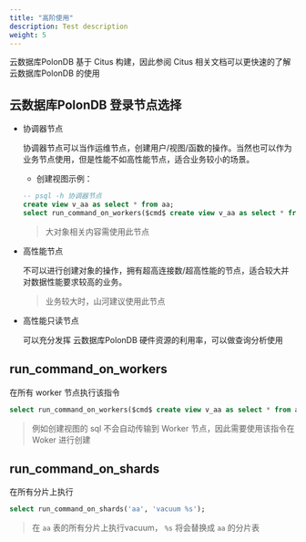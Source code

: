 ```yaml
---
title: "高阶使用"
description: Test description
weight: 5
---
```


云数据库PolonDB 基于 Citus 构建，因此参阅 Citus 相关文档可以更快速的了解 云数据库PolonDB 的使用

## 云数据库PolonDB 登录节点选择

- 协调器节点

   协调器节点可以当作运维节点，创建用户/视图/函数的操作。当然也可以作为业务节点使用，但是性能不如高性能节点，适合业务较小的场景。

   - 创建视图示例：

   ```sql
   -- psql -h 协调器节点
   create view v_aa as select * from aa;
   select run_command_on_workers($cmd$ create view v_aa as select * from aa $cmd$);
   ```

   > 大对象相关内容需使用此节点
   >

- 高性能节点

   不可以进行创建对象的操作，拥有超高连接数/超高性能的节点，适合较大并对数据性能要求较高的业务。

   > 业务较大时，山河建议使用此节点

- 高性能只读节点

   可以充分发挥 云数据库PolonDB 硬件资源的利用率，可以做查询分析使用



## run_command_on_workers

在所有 worker 节点执行该指令

```sql
select run_command_on_workers($cmd$ create view v_aa as select * from aa $cmd$);
```

> 例如创建视图的 sql 不会自动传输到 Worker 节点，因此需要使用该指令在 Woker 进行创建

## run_command_on_shards

在所有分片上执行

```sql
select run_command_on_shards('aa', 'vacuum %s');
```

> 在 `aa` 表的所有分片上执行vacuum， `%s` 将会替换成 `aa` 的分片表



